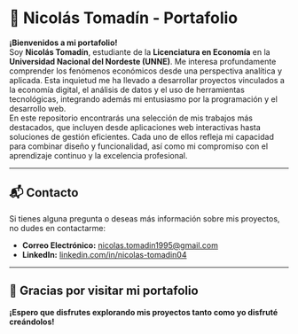 # 📂 Nicolás Tomadín - Portafolio

**¡Bienvenidos a mi portafolio!**  
Soy **Nicolás Tomadín**, estudiante de la **Licenciatura en Economía** en la **Universidad Nacional del Nordeste (UNNE)**. Me interesa profundamente comprender los fenómenos económicos desde una perspectiva analítica y aplicada. Esta inquietud me ha llevado a desarrollar proyectos vinculados a la economía digital, el análisis de datos y el uso de herramientas tecnológicas, integrando además mi entusiasmo por la programación y el desarrollo web.  
En este repositorio encontrarás una selección de mis trabajos más destacados, que incluyen desde aplicaciones web interactivas hasta soluciones de gestión eficientes. Cada uno de ellos refleja mi capacidad para combinar diseño y funcionalidad, así como mi compromiso con el aprendizaje continuo y la excelencia profesional.

---

## 📬 Contacto

Si tienes alguna pregunta o deseas más información sobre mis proyectos, no dudes en contactarme:

- **Correo Electrónico:** [nicolas.tomadin1995@gmail.com](mailto:nicolas.tomadin1995@gmail.com)  
- **LinkedIn:** [linkedin.com/in/nicolas-tomadin04](https://www.linkedin.com/in/nicolas-tomadin04)

---

## 🙌 Gracias por visitar mi portafolio

**¡Espero que disfrutes explorando mis proyectos tanto como yo disfruté creándolos!**



